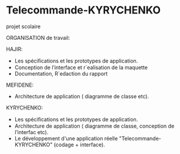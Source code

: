 # Telecommande-KYRYCHENKO
projet scolaire

ORGANISATION de travail:
 
 HAJIR:  
 - Les spéciﬁcations et les prototypes de application. 
 - Conception de l’interface et r´ealisation de la maquette 
 - Documentation, R´edaction du rapport

MEFIDENE:
 - Architecture de application ( diagramme de classe etc).
 
KYRYCHENKO:
 - Les spéciﬁcations et les prototypes de application. 
 - Architecture de application ( diagramme de classe,  conception de l’interfac etc).
 - Le développement d'une application réelle "Telecommande-KYRYCHENKO" (codage + interface).


